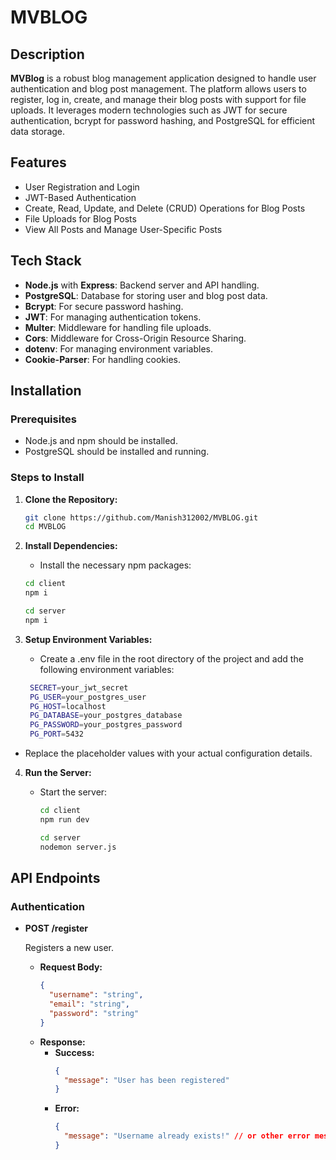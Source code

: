 # MVBLOG

## Description

**MVBlog** is a robust blog management application designed to handle user authentication and blog post management. The platform allows users to register, log in, create, and manage their blog posts with support for file uploads. It leverages modern technologies such as JWT for secure authentication, bcrypt for password hashing, and PostgreSQL for efficient data storage.

## Features

- User Registration and Login
- JWT-Based Authentication
- Create, Read, Update, and Delete (CRUD) Operations for Blog Posts
- File Uploads for Blog Posts
- View All Posts and Manage User-Specific Posts

## Tech Stack

- **Node.js** with **Express**: Backend server and API handling.
- **PostgreSQL**: Database for storing user and blog post data.
- **Bcrypt**: For secure password hashing.
- **JWT**: For managing authentication tokens.
- **Multer**: Middleware for handling file uploads.
- **Cors**: Middleware for Cross-Origin Resource Sharing.
- **dotenv**: For managing environment variables.
- **Cookie-Parser**: For handling cookies.

## Installation

### Prerequisites

- Node.js and npm should be installed.
- PostgreSQL should be installed and running.

### Steps to Install

1. **Clone the Repository:**

   ```bash
   git clone https://github.com/Manish312002/MVBLOG.git
   cd MVBLOG

2. **Install Dependencies:**
   - Install the necessary npm packages:

    ```bash
    cd client
    npm i

    cd server
    npm i

3. **Setup Environment Variables:**
   - Create a .env file in the root directory of the project and add the following environment variables:

   ```bash
    SECRET=your_jwt_secret
    PG_USER=your_postgres_user
    PG_HOST=localhost
    PG_DATABASE=your_postgres_database
    PG_PASSWORD=your_postgres_password
    PG_PORT=5432
   
  - Replace the placeholder values with your actual configuration details.

4. **Run the Server:**
   - Start the server:

     ```bash
     cd client
     npm run dev

     cd server
     nodemon server.js


## API Endpoints

### Authentication

- **POST /register**

  Registers a new user.

  - **Request Body:**
    ```json
    {
      "username": "string",
      "email": "string",
      "password": "string"
    }
    ```
  - **Response:**
    - **Success:**
      ```json
      {
        "message": "User has been registered"
      }
      ```
    - **Error:**
      ```json
      {
        "message": "Username already exists!" // or other error messages
      }
      ```

     
